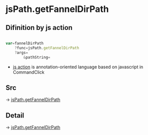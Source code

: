 # jsPath.getFannelDirPath

## Difinition by js action

```js.js

var=fannelDirPath
	?func=jsPath.getFannelDirPath
	?args=
		&pathString=
```

- [js action]() is annotation-oriented language based on javascript in CommandClick

## Src

-> [jsPath.getFannelDirPath](https://github.com/puutaro/CommandClick/blob/master/app/src/main/java/com/puutaro/commandclick/fragment_lib/terminal_fragment/js_interface/JsPath.kt#L130)

## Detail

-> [jsPath.getFannelDirPath](https://github.com/puutaro/CommandClick/blob/master/md/developer/js_interface/details/JsPath/getFannelDirPath.md)
